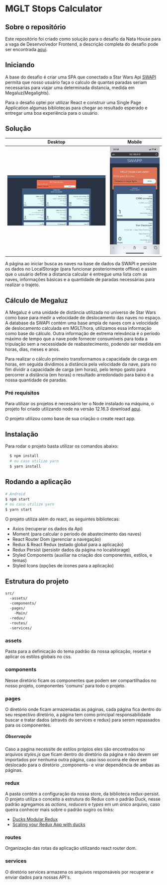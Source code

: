 # MGLT Stops Calculator

## Sobre o repositório

Este repositório foi criado como solução para o desafio da Nata House para a vaga de Desenvolvedor Frontend, a descrição completa do desafio pode ser encontrada [aqui](https://www.notion.so/Technical-test-nata-house-b41bd08b949d4cf194a18322b28bf09b).

## Iniciando

A base do desafio é criar uma SPA que conectado a Star Wars Api [SWAPI](https://swapi.dev/) permita que nosso usuário faça o calculo de quantas paradas seriam necessarias para viajar uma determinada distancia, medida em Megaluz(Megalights).

Para o desafio optei por utilizar React e construir uma Single Page Application algumas bibliotecas para chegar ao resultado esperado e entregar uma boa experiência para o usuário.

## Solução

|                  Desktop                   |                  Mobile                  |
| :----------------------------------------: | :--------------------------------------: |
| ![Desktop](./assets-doc/swapp-desktop.png) | ![Mobile](./assets-doc/swapp-mobile.PNG) |

A página ao iniciar busca as naves na base de dados da SWAPI e persiste os dados no LocalStorage (para funcionar posteriormente offline) e assim que o usuário define a distancia calcular é entregue uma lista com as naves, informações básicas e a quantidade de paradas necessárias para realizar o trajeto.

## Cálculo de Megaluz

A Megaluz é uma unidade de distância utilizada no universo de Star Wars como base para medir a velocidade de deslocamento das naves no espaço.
A database da SWAPI contém uma base ampla de naves com a velocidade de deslocamento calculada em MGLT/hora, utilizamos essa informação como base do cálculo.
Outra informação de extrema relevância é o período máximo de tempo que a nave pode fornecer consumíveis para toda a tripulação sem a necessidade de reabastecimento, podendo ser medida em horas, dias, meses e anos.

Para realizar o cálculo primeiro transformamos a capacidade de carga em horas, em seguida dividimos a distância pela velocidade da nave, para no fim dividir a capacidade de carga (em horas), pelo tempo gasto para percorrer a distância (em horas) o resultado arredondado para baixo é a nossa quantidade de paradas.

### Pré requisitos

Para utilizar os projetos é necessário ter o Node instalado na máquina, o projeto foi criado utilizando node na versão 12.16.3 download [aqui](https://nodejs.org/en/).

O projeto utilizou como base de sua criação o create react app.

## Instalação

Para rodar o projeto basta utilizar os comandos abaixo:

```bash
  $ npm install
  # ou caso utilize yarn
  $ yarn install
```

## Rodando a aplicação

```bash
# Android
$ npm start
# ou caso utilize yarn
$ yarn start
```

O projeto utiliza além do react, as seguintes bibliotecas:

- Axios (recuperar os dados da Api)
- Moment (para calcular o periodo de abastecimento das naves)
- React Router Dom (gerenciar a navegação)
- Redux & React Redux (estado global para a aplicação)
- Redux Persist (persistir dados da página no localstorage)
- Styled Components (auxiliar na criação dos componentes, estilos, e temas)
- Styled Icons (opções de ícones para a aplicação)

## Estrutura do projeto

    src/
      -assets/
      -components/
      -pages/
        -Main/
      -redux/
      -routes/
      -services/

### assets

Pasta para a definicação do tema padrão da nossa aplicação, resetar e aplicar os estilos globais no css.

### components

Nesse diretório ficam os componentes que podem ser compartilhados no nosso projeto, componentes 'comuns' para todo o projeto.

### pages

O diretório onde ficam armazenadas as páginas, cada página fica dentro do seu respectivo diretório, a página tem como principal responsabilidade buscar e tratar dados (através do services e redux) para serem repassados para os componentes.

##### Observação

Caso a pagina necessite de estilos própios eles são encontrados no arquivos _styles.js_ que ficam dentro do diretório da página e não devem ser importados por nenhuma outra página, caso isso ocorra ele deve ser deslocado para o diretório \_components- e virar dependência de ambas as páginas.

### redux

A pasta contém a configuração da nossa store, da biblioteca redux-persist.
O projeto utiliza o conceito a estrutura do Redux com o padrão Duck, nesse padrão agregamos as _actions_, _reducers_ e _types_ em um único arquivo, caso queira conhecer mais sobre o padrão sugiro os links:

- [Ducks Modular Redux](https://github.com/erikras/ducks-modular-redux)
- [Scaling your Redux App with ducks](https://www.freecodecamp.org/news/scaling-your-redux-app-with-ducks-6115955638be/)

### routes

Organização das rotas da aplicação utilizando react router dom.

### services

O diretório services armazena os arquivos responsáveis por recuperar e enviar dados para nossas API's.
